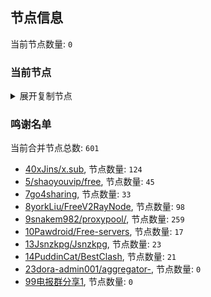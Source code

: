 
## 节点信息
当前节点数量: `0`
### 当前节点
<details>
  <summary>展开复制节点</summary>

    

</details>

### 鸣谢名单
当前合并节点总数: `601`
- [40xJins/x.sub](https://github.com/0xJins/x.sub), 节点数量: `124`
- [5/shaoyouvip/free](https://github.com/shaoyouvip/free), 节点数量: `45`
- [7go4sharing](https://github.com/go4sharing), 节点数量: `33`
- [8yorkLiu/FreeV2RayNode](https://github.com/yorkLiu/FreeV2RayNode), 节点数量: `98`
- [9snakem982/proxypool/](https://github.com/snakem982/proxypool/), 节点数量: `259`
- [10Pawdroid/Free-servers](https://github.com/Pawdroid/Free-servers), 节点数量: `17`
- [13Jsnzkpg/Jsnzkpg](https://github.com/Jsnzkpg/Jsnzkpg), 节点数量: `23`
- [14PuddinCat/BestClash](https://github.com/PuddinCat/BestClash), 节点数量: `21`
- [23dora-admin001/aggregator-](https://github.com/dora-admin001/aggregator-), 节点数量: `0`
- [99电报群分享1](https://github.com/cdddbc/getAirport), 节点数量: `0`


